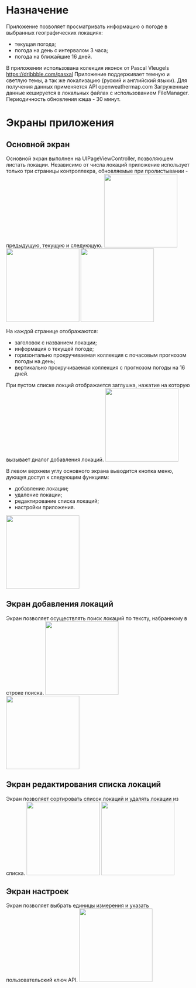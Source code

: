 # Назначение

Приложение позволяет просматривать информацию о погоде в выбранных географических локациях:
- текущая погода;
- погода на день с интервалом 3 часа;
- погода на ближайшие 16 дней.

В приложении использована колекция иконок от Pascal Vleugels https://dribbble.com/pasxal
Приложение поддерживает темную и светлую темы, а так же локализацию (руский и английский языки).
Для получения данных применяется API openweathermap.com 
Загруженные данные кешируется в локальных файлах с использованием FileManager. Периодичность обновления кэша - 30 минут.

# Экраны приложения

## Основной экран
Основной экран выполнен на UIPageViewController, позволяюшем листать локации. Независимо от числа локаций приложение использует только три страницы контроллекра, обновляемые при пролистывании - предыдущую, текущую и следующую.
<img src="https://github.com/AlekseiTinkov/openweathermap/assets/124910352/393bfadf-25b5-40f3-8465-cc1d85d011b5" width="200"></img>
<img src="https://github.com/AlekseiTinkov/openweathermap/assets/124910352/674bc499-a438-44d1-858d-b69bebd4052b" width="200"></img>
<img src="https://github.com/AlekseiTinkov/openweathermap/assets/124910352/fd945fc0-3ccb-4b63-83eb-ef07b3b63faf" width="200"></img>

На каждой странице отображаются:
- заголовок с названием локации;
- информация о текущей погоде;
- горизонтально прокручиваемая коллекция с почасовым прогнозом погоды на день;
- вертикально прокручиваемая коллекция с прогнозом погоды на 16 дней.

При пустом списке локций отображается заглушка, нажатие на которую вызывает диалог добавления локаций.
<img src="https://github.com/AlekseiTinkov/openweathermap/assets/124910352/b074c850-4c31-428d-8f44-7f601da1126a" width="200"></img>

В левом верхнем углу основного экрана выводится кнопка меню, дующуя доступ к следующим функциям:
- добавление локации;
- удаление локации;
- редактирование списка локаций;
- настройки приложения.

<img src="https://github.com/AlekseiTinkov/openweathermap/assets/124910352/44b6ee8e-35b1-4a95-be1b-ecd798ebbf31" width="200"></img>

## Экран добавления локаций
Экран позволяет осуществлять поиск локаций по тексту, набранному в строке поиска.
<img src="https://github.com/AlekseiTinkov/openweathermap/assets/124910352/32457f0c-7924-44a8-96de-8d53c98e16db" width="200"></img>
<img src="https://github.com/AlekseiTinkov/openweathermap/assets/124910352/d2d410c4-12fd-457b-abef-7933fc576899" width="200"></img>

## Экран редактирования списка локаций
Экран позволяет сортировать список локаций и удалять локации из списка.
<img src="https://github.com/AlekseiTinkov/openweathermap/assets/124910352/46550d0c-f28e-4bab-93ab-133be4dfa6a6" width="200"></img>
<img src="https://github.com/AlekseiTinkov/openweathermap/assets/124910352/1dc2bac3-172c-499f-af37-84151fde5e88" width="200"></img>

## Экран настроек
Экран позволяет выбрать единицы измерения и указать пользовательский ключ API.
<img src="https://github.com/AlekseiTinkov/openweathermap/assets/124910352/eda6df90-de57-45c6-b552-3925ef40a3d2" width="200"></img>
